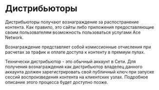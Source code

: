 # Дистрибьюторы

Дистрибьюторы получают вознаграждение за распостранение контента.
Как правило, это сайты либо приложения предоставляющие своим пользователям возможность пользоваться услугами Ace Network.

Вознаграждение представляет собой комиссионные отчисления при расчетах за трафик и оплате доступа к контенту в премиум пулах.

Технически дистрибьютор - это обычный аккаунт в Сети. Для получения вознаграждения как дистрибьютор владелец данного аккаунта должен зарегистрировать свой публичный ключ при запуске сессий воспроизведения контента на клиентских узлах. Подробное описание этого процесса будет доступно позже.